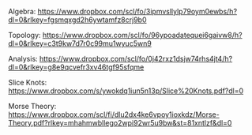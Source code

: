 Algebra: https://www.dropbox.com/scl/fo/3ipmvsllylp79oym0ewbs/h?dl=0&rlkey=fgsmqxgd2h6ywtamfz8crj9b0

Topology: https://www.dropbox.com/scl/fo/96ypoadatequei6gaivw8/h?dl=0&rlkey=c3t9kw7d7r0c99mu1wyuc5wn9

Analysis: https://www.dropbox.com/scl/fo/0j42rxz1dsjw74rhs4jt4/h?dl=0&rlkey=g8e9qcvefr3xv46tgf95sfqme

Slice Knots: https://www.dropbox.com/s/ywokdq1iun5n13p/Slice%20Knots.pdf?dl=0

Morse Theory: https://www.dropbox.com/scl/fi/dlu2dx4ke6vpoy1ioxkdz/Morse-Theory.pdf?rlkey=mhahmwbllego2wpi92wr5u9bw&st=81xntlzf&dl=0
